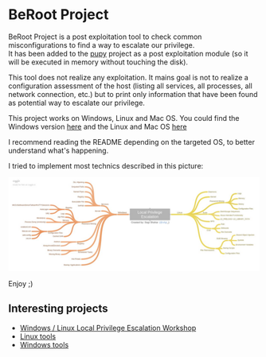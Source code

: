 # BeRoot Project 

BeRoot Project is a post exploitation tool to check common misconfigurations to find a way to escalate our privilege. \
It has been added to the [pupy](https://github.com/n1nj4sec/pupy/) project as a post exploitation module (so it will be executed in memory without touching the disk). 

This tool does not realize any exploitation. It mains goal is not to realize a configuration assessment of the host (listing all services, all processes, all network connection, etc.) but to print only information that have been found as potential way to escalate our privilege. 

This project works on Windows, Linux and Mac OS. You could find the Windows version [here](https://github.com/AlessandroZ/BeRoot/tree/master/Windows) and the Linux and Mac OS [here](https://github.com/AlessandroZ/BeRoot/tree/master/Linux)

I recommend reading the README depending on the targeted OS, to better understand what's happening. 

I tried to implement most technics described in this picture:

<p align="center"><img src="./pictures/privilege_escalation_workflow.jpeg" alt="BeRoot"></p>


Enjoy ;)


Interesting projects
----
* [Windows / Linux Local Privilege Escalation Workshop](https://github.com/sagishahar/lpeworkshop)
* [Linux tools](https://github.com/rmusser01/Infosec_Reference/blob/master/Draft/Privilege%20Escalation%20%26%20Post-Exploitation.md#linpriv)
* [Windows tools](https://github.com/rmusser01/Infosec_Reference/blob/master/Draft/Privilege%20Escalation%20%26%20Post-Exploitation.md#privescwin)


